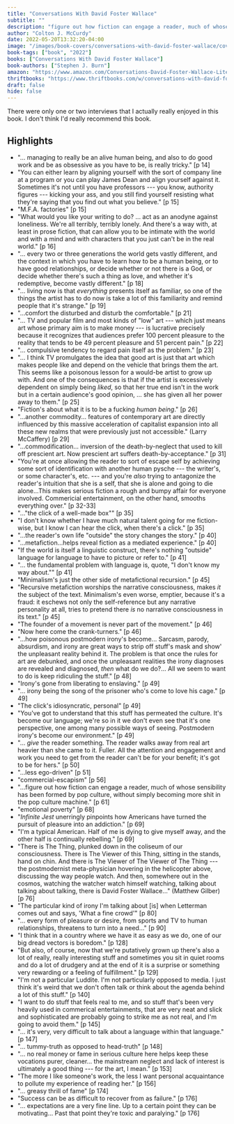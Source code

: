 ```yaml
---
title: "Conversations With David Foster Wallace"
subtitle: ""
description: "figure out how fiction can engage a reader, much of whose sensibility has been formed by pop culture, without simply becoming more shit in the pop culture machine."
author: "Colton J. McCurdy"
date: 2022-05-20T13:32:20-04:00
image: "/images/book-covers/conversations-with-david-foster-wallace/cover.jpg"
book-tags: ["book", "2022"]
books: ["Conversations With David Foster Wallace"]
book-authors: ["Stephen J. Burn"]
amazon: "https://www.amazon.com/Conversations-David-Foster-Wallace-Literary/dp/1617032271"
thriftbooks: "https://www.thriftbooks.com/w/conversations-with-david-foster-wallace_stephen-j-burn_burn-j-stephen/2017455/?resultid=5a5bd557-efad-430b-bea4-d45163ea057a#edition=7651672&idiq=19990590"
draft: false
hide: false
---
```


There were only one or two interviews that I actually really enjoyed in this book.
I don't think I'd really recommend this book.

## Highlights

- "... managing to really be an alive human being, and also to do good work and be
as obsessive as you have to be, is really tricky." [p 14]
- "You can either learn by aligning yourself with the sort of company line at a
program or you can play James Dean and align yourself against it. Sometimes it's
not until you have professors --- you know, authority figures --- kicking your ass,
and you still find yourself resisting what they're saying that you find out what
you believe." [p 15]
- "M.F.A. factories" [p 15]
- "What would you like your writing to do? ... act as an anodyne against loneliness.
We're all terribly, terribly lonely. And there's a way with, at least in prose fiction,
that can allow you to be intimate with the world and with a mind and with characters
that you just can't be in the real world." [p 16]
- "... every two or three generations the world gets vastly different, and the context
in which you have to learn how to be a human being, or to have good relationships,
or decide whether or not there is a God, or decide whether there's such a thing
as love, and whether it's redemptive, become vastly different." [p 18]
- "... living now is that _everything_ presents itself as familiar, so one of the
things the artist has to do now is take a lot of this familiarity and remind people
that it's strange." [p 19]
- "...comfort the disturbed and disturb the comfortable." [p 21]
- "... TV and popular film and most kinds of \"low\" art --- which just means art
whose primary aim is to make money --- is lucrative precisely because it recognizes
that audiences prefer 100 percent pleasure to the reality that tends to be 49 percent
pleasure and 51 percent pain." [p 22]
- "... compulsive tendency to regard pain itself as the problem." [p 23]
- "... I think TV promulgates the idea that good art is just that art which makes
people like and depend on the vehicle that brings them the art. This seems like a
poisonous lesson for a would-be artist to grow up with. And one of the consequences
is that if the artist is excessively dependent on simply being _liked_, so that
her true end isn't in the work but in a certain audience's good opinion, ... she
has given all her power away to them." [p 25]
- "Fiction's about what it is to be a fucking _human being_." [p 26]
- "...another commodity... features of contemporary art are directly influenced
by this massive acceleration of capitalist expansion into all these new realms that
were previously just not accessible." (Larry McCaffery) [p 29]
- "...commodification... inversion of the death-by-neglect that used to kill off
prescient art. Now prescient art suffers death-by-acceptance." [p 31]
- "You're at once allowing the reader to sort of escape self by achieving some sort
of identification with another human pysche --- the writer's, or some character's, etc. ---
and you're _also_ trying to antagonize the reader's intuition that she is a self,
that she is alone and going to die alone...This makes serious fiction a rough and
bumpy affair for everyone involved. Commericial entertainment, on the other hand,
smooths everything over." [p 32-33]
- "...\"the click of a well-made box\"" [p 35]
- "I don't know whether I have much natural talent going for me fiction-wise, but
I know I can hear the click, when there's a click." [p 35]
- "...the reader's own life \"outside\" the story changes the story." [p 40]
- "...metafiction...helps reveal fiction as a mediated experience." [p 40]
- "If the world is itself a linguistic construct, there's nothing \"outside\" language
for language to have to picture or refer to." [p 41]
- "... the fundamental problem with language is, quote, \"I don't know my way about.\"" [p 41]
- "Minimalism's just the other side of metafictional recursion." [p 45]
- "Recursive metafiction worships the narrative consciousness, makes _it_ the subject
of the text. Minimalism's even worse, emptier, because it's a fraud: it eschews not
only the self-reference but any narrative personality at all, tries to pretend there
_is_ no narrative consciousness in its text." [p 45]
- "The founder of a movement is never part of the movement." [p 46]
- "Now here come the crank-turners." [p 46]
- "...how poisonous postmodern irony's become... Sarcasm, parody, absurdism, and
irony are great ways to strip off stuff's mask and show' the unpleasant reality
behind it. The problem is that once the rules for art are debunked, and once the
unpleasant realities the irony diagnoses are revealed and diagnosed, _then_ what
do we do?... All we seem to want to do is keep ridiculing the stuff." [p 48]
- "Irony's gone from liberating to enslaving." [p 49]
- "... irony being the song of the prisoner who's come to love his cage." [p 49]
- "The click's idiosyncratic, personal" [p 49]
- "You've got to understand that this stuff has permeated the culture. It's become
our language; we're so in it we don't even see that it's one perspective, one among
many possible ways of seeing. Postmodern irony's become our environment." [p 49]
- "... _give_ the reader something. The reader walks away from real art heavier
than she came to it. Fuller. All the attention and engagement and work you need to
get from the reader can't be for your benefit; it's got to be for hers." [p 50]
- "...less ego-driven" [p 51]
- "commercial-escapism" [p 56]
- "...figure out how fiction can engage a reader, much of whose sensibility has
been formed by pop culture, without simply becoming more shit in the pop culture
machine." [p 61]
- "emotional poverty" [p 68]
- "_Infinite Jest_ unerringly pinpoints how Americans have turned the pursuit of
pleasure into an addiction." [p 69]
- "I'm a typical American. Half of me is dying to give myself away, and the other
half is continually rebelling." [p 69]
- "There is The Thing, plunked down in the coliseum of our consciousness. There
is The Viewer of this Thing, sitting in the stands, hand on chin. And there is The
Viewer of The Viewer of The Thing --- the postmodernist meta-physician hovering
in the helicopter above, discussing the way people watch. And then, somewhere out
in the cosmos, watching the watcher watch himself watching, talking about talking
about talking, there is David Foster Wallace..." (Matthew Gilber) [p 76]
- "The particular kind of irony I'm talking about [is] when Letterman comes out
and says, 'What a fine crowd'" [p 80]
- "... every form of pleasure or desire, from sports and TV to human relationships,
threatens to turn into a need..." [p 90]
- "I think that in a country where we have it as easy as we do, one of our big dread
vectors is boredom." [p 128]
- "But also, of course, now that we're putatively grown up there's also a lot of
really, really interesting stuff and sometimes you sit in quiet rooms and do a lot
of drudgery and at the end of it is a surprise or something very rewarding or a
feeling of fulfillment." [p 129]
- "I'm not a particular Luddite. I'm not particularly opposed to media. I just think
it's weird that we don't often talk or think about the agenda behind a lot of this
stuff." [p 140]
- "I want to do stuff that feels real to me, and so stuff that's been very heavily
used in commerical entertainments, that are very neat and slick and sophisticated
are probably going to strike me as not real, and I'm going to avoid them." [p 145]
- "... it's very, very difficult to talk about a language within that language." [p 147]
- "... tummy-truth as opposed to head-truth" [p 148]
- "... no real money or fame in serious culture here helps keep these vocations purer,
cleaner... the mainstream neglect and lack of interest is ultimately a good thing ---
for the art, I mean." [p 153]
- "The more I like someone's work, the less I want personal acquaintance to pollute
my experience of reading her." [p 156]
- "... greasy thrill of fame" [p 174]
- "Success can be as difficult to recover from as failure." [p 176]
- "... expectations are a very fine line. Up to a certain point they can be motivating...
Past that point they're toxic and paralying." [p 176]
